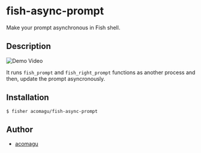# fish-async-prompt

Make your prompt asynchronous in Fish shell.

## Description

![Demo Video](demo.gif)

It runs `fish_prompt` and `fish_right_prompt` functions as another process and then, update the prompt asyncronously.

## Installation

```
$ fisher acomagu/fish-async-prompt
```

## Author

- [acomagu](https://github.com/acomagu)
